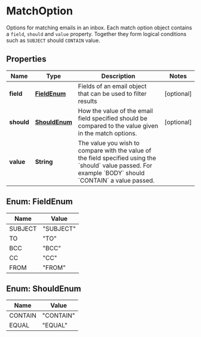 

# MatchOption

Options for matching emails in an inbox. Each match option object contains a `field`, `should` and `value` property. Together they form logical conditions such as `SUBJECT` should `CONTAIN` value.
## Properties

Name | Type | Description | Notes
------------ | ------------- | ------------- | -------------
**field** | [**FieldEnum**](#FieldEnum) | Fields of an email object that can be used to filter results |  [optional]
**should** | [**ShouldEnum**](#ShouldEnum) | How the value of the email field specified should be compared to the value given in the match options. |  [optional]
**value** | **String** | The value you wish to compare with the value of the field specified using the &#x60;should&#x60; value passed. For example &#x60;BODY&#x60; should &#x60;CONTAIN&#x60; a value passed. | 



## Enum: FieldEnum

Name | Value
---- | -----
SUBJECT | &quot;SUBJECT&quot;
TO | &quot;TO&quot;
BCC | &quot;BCC&quot;
CC | &quot;CC&quot;
FROM | &quot;FROM&quot;



## Enum: ShouldEnum

Name | Value
---- | -----
CONTAIN | &quot;CONTAIN&quot;
EQUAL | &quot;EQUAL&quot;



